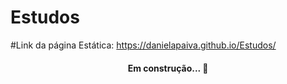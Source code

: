 # Estudos

#Link da página Estática: https://danielapaiva.github.io/Estudos/

<h4 align="center"> 
	 Em construção...  🚧
</h4>